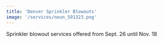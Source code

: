 ```yaml
---
title: 'Denver Sprinkler Blowouts'
image: '/services/noun_591323.png'
---
```


Sprinkler blowout services offered from Sept. 26 until Nov. 18
